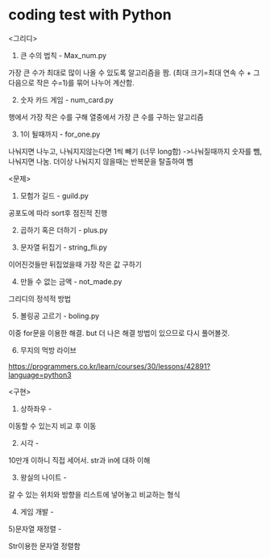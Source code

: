# coding test with Python


<그리디>

1) 큰 수의 법칙 - Max_num.py

가장 큰 수가 최대로 많이 나올 수 있도록 알고리즘을 짬. (최대 크기=최대 연속 수 + 그 다음으로 작은 수=1)를 묶어 나누어 계산함.


2) 숫자 카드 게임 - num_card.py

행에서 가장 작은 수를 구해 열중에서 가장 큰 수를 구하는 알고리즘


3) 1이 될때까지 - for_one.py

나눠지면 나누고, 나눠지지않는다면 1씩 빼기
(너무 long함)
->나눠질때까지 숫자를 뺌, 나눠지면 나눔. 더이상 나눠지지 않을때는 반복문을 탈출하여 뺌


<문제>

1) 모험가 길드 - guild.py

공포도에 따라 sort후 점진적 진행


2) 곱하기 혹은 더하기 - plus.py


3) 문자열 뒤집기 - string_fli.py

이어진것들만 뒤집었을때 가장 작은 값 구하기


4) 만들 수 없는 금액 - not_made.py

그리디의 정석적 방법


5) 볼링공 고르기 - boling.py

이중 for문을 이용한 해결. but 더 나은 해결 방법이 있으므로 다시 풀어볼것.


6) 무지의 먹방 라이브


https://programmers.co.kr/learn/courses/30/lessons/42891?language=python3



<구현>


1) 상하좌우 - 

이동할 수 있는지 비교 후 이동


2) 시각 - 

10만개 이하니 직접 세어서. str과 in에 대하 이해


3) 왕실의 나이트 - 

갈 수 있는 위치와 방향을 리스트에 넣어놓고 비교하는 형식

4) 게임 개발 - 

5)문자열 재정렬 - 

Str이용한 문자열 정렬함
